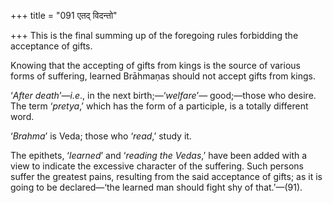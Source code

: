 +++
title = "091 एतद् विदन्तो"

+++
This is the final summing up of the foregoing rules forbidding the
acceptance of gifts.

Knowing that the accepting of gifts from kings is the source of various
forms of suffering, learned Brāhmaṇas should not accept gifts from
kings.

‘*After death*’—*i.e*., in the next birth;—‘*welfare*’— good;—those who
desire. The term ‘*pretya*,’ which has the form of a participle, is a
totally different word.

‘*Brahma*’ is Veda; those who ‘*read*,’ study it.

The epithets, ‘*learned*’ and ‘*reading the Vedas*,’ have been added
with a view to indicate the excessive character of the suffering. Such
persons suffer the greatest pains, resulting from the said acceptance of
gifts; as it is going to be declared—‘the learned man should fight shy
of that.’—(91).


